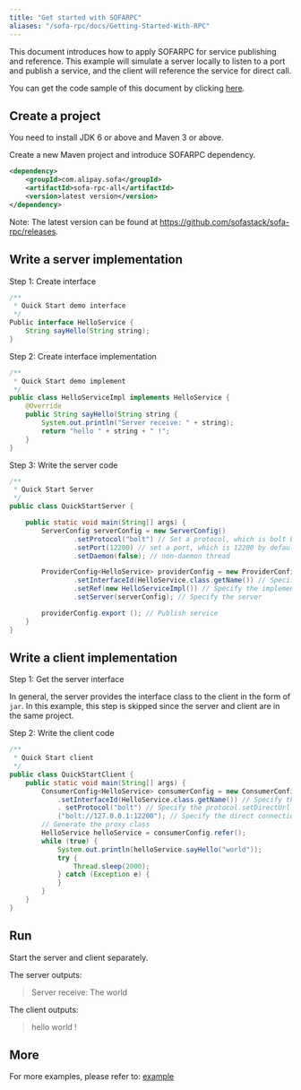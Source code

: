 ```yaml
---
title: "Get started with SOFARPC"
aliases: "/sofa-rpc/docs/Getting-Started-With-RPC"
---
```


This document introduces how to apply SOFARPC for service publishing and reference. This example will simulate a server locally to listen to a port and publish a service, and the client will reference the service for direct call.

You can get the code sample of this document by clicking [here](https://github.com/sofastack/sofa-rpc/tree/master/example/src/test/java/com/alipay/sofa/rpc/quickstart).

## Create a project

You need to install JDK 6 or above and Maven 3 or above.

Create a new Maven project and introduce SOFARPC dependency.

```xml
<dependency>
    <groupId>com.alipay.sofa</groupId>
    <artifactId>sofa-rpc-all</artifactId>
    <version>latest version</version>
</dependency>
```

Note: The latest version can be found at https://github.com/sofastack/sofa-rpc/releases.

## Write a server implementation

Step 1: Create interface

```java
/**
 * Quick Start demo interface
 */
Public interface HelloService {
    String sayHello(String string);
}
```

Step 2: Create interface implementation

```java
/**
 * Quick Start demo implement
 */
public class HelloServiceImpl implements HelloService {
    @Override
    public String sayHello(String string {
        System.out.println("Server receive: " + string);
        return "hello " + string + " !";
    }
}
```

Step 3: Write the server code

```java
/**
 * Quick Start Server
 */
public class QuickStartServer {

    public static void main(String[] args) {
        ServerConfig serverConfig = new ServerConfig()
                .setProtocol("bolt") // Set a protocol, which is bolt by default
                .setPort(12200) // set a port, which is 12200 by default
                .setDaemon(false); // non-daemon thread

        ProviderConfig<HelloService> providerConfig = new ProviderConfig<HelloService>()
                .setInterfaceId(HelloService.class.getName()) // Specify the interface
                .setRef(new HelloServiceImpl()) // Specify the implementation
                .setServer(serverConfig); // Specify the server

        providerConfig.export (); // Publish service
    }
}
```

## Write a client implementation

Step 1: Get the server interface

In general, the server provides the interface class to the client in the form of `jar`. In this example, this step is skipped since the server and client are in the same project.

Step 2: Write the client code

```java
/**
 * Quick Start client
 */
public class QuickStartClient {
    public static void main(String[] args) {
        ConsumerConfig<HelloService> consumerConfig = new ConsumerConfig<HelloService>()
            .setInterfaceId(HelloService.class.getName()) // Specify the interface
            . setProtocol("bolt") // Specify the protocol.setDirectUrl
            ("bolt://127.0.0.1:12200"); // Specify the direct connection address
        // Generate the proxy class
        HelloService helloService = consumerConfig.refer();
        while (true) {
            System.out.println(helloService.sayHello("world"));
            try {
                Thread.sleep(2000);
            } catch (Exception e) {
            }
        }
    }
}
```

## Run

Start the server and client separately.

The server outputs:

> Server receive: The world

The client outputs:

> hello world !


## More

For more examples, please refer to: [example](https://github.com/sofastack/sofa-rpc/tree/master/example)
